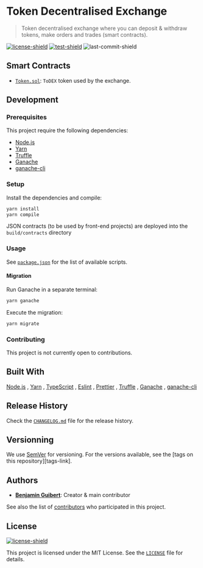 # Token Decentralised Exchange

> Token decentralised exchange where you can deposit & withdraw tokens, make
> orders and trades (smart contracts).

[![license-shield][]](LICENSE)
[![test-shield][]][test-link]
![last-commit-shield][]

## Smart Contracts

- [`Token.sol`](src/contracts/Token.sol): `ToDEX` token used by the exchange.

## Development

### Prerequisites

This project require the following dependencies:

- [Node.js](https://nodejs.org)
- [Yarn](https://yarnpkg.com)
- [Truffle](https://trufflesuite.com/truffle)
- [Ganache](https://trufflesuite.com/ganache)
- [ganache-cli](https://github.com/trufflesuite/ganache)

### Setup

Install the dependencies and compile:

```bash
yarn install
yarn compile
```

JSON contracts (to be used by front-end projects) are deployed into the
`build/contracts` directory

### Usage

See [`package.json`](package.json) for the list of available scripts.

#### Migration

Run Ganache in a separate terminal:

```bash
yarn ganache
```

Execute the migration:

```bash
yarn migrate
```

### Contributing

This project is not currently open to contributions.

## Built With

[Node.js](https://nodejs.org)
, [Yarn](https://yarnpkg.com)
, [TypeScript](https://www.typescriptlang.org)
, [Eslint](https://eslint.org)
, [Prettier](https://prettier.io)
, [Truffle](https://trufflesuite.com/truffle)
, [Ganache](https://trufflesuite.com/ganache)
, [ganache-cli](https://github.com/trufflesuite/ganache)

## Release History

Check the [`CHANGELOG.md`](CHANGELOG.md) file for the release history.

## Versionning

We use [SemVer](http://semver.org/) for versioning. For the versions available,
see the [tags on this repository][tags-link].

## Authors

- **[Benjamin Guibert](https://github.com/benjamin-guibert)**: Creator & main
  contributor

See also the list of [contributors][contributors-link] who participated in this
project.

## License

[![license-shield][]](LICENSE)

This project is licensed under the MIT License. See the [`LICENSE`](LICENSE)
file for details.

[contributors-link]: https://github.com/benjamin-guibert/todex-contracts/contributors
[license-shield]: https://img.shields.io/github/license/benjamin-guibert/todex-contracts.svg
[test-shield]: https://img.shields.io/github/workflow/status/benjamin-guibert/todex-contracts/Test
[test-link]: https://github.com/benjamin-guibert/todex-contracts/actions/workflows/test.yml
[last-commit-shield]: https://img.shields.io/github/last-commit/benjamin-guibert/todex-contracts

